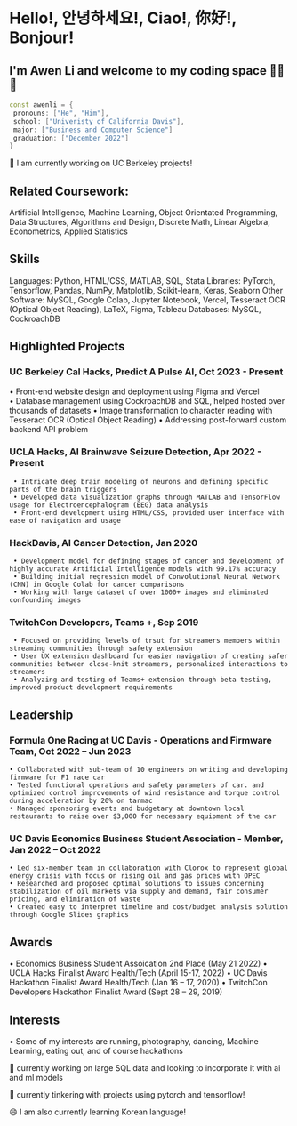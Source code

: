 # Hello!, 안녕하세요!, Ciao!, 你好!, Bonjour!
## I'm Awen Li and welcome to my coding space 👨‍💻👋

 ```cpp
const awenli = {
  pronouns: ["He", "Him"],
  school: ["Univeristy of California Davis"],
  major: ["Business and Computer Science"]
  graduation: ["December 2022"] 
}
```

🔭 I am currently working on UC Berkeley projects!

<!--
**BabyMochi/BabyMochi** is a ✨ _special_ ✨ repository because its `README.md` (this file) appears on your GitHub profile.

Here are some ideas to get you started:

- 🔭 I’m currently working on ...
- 🌱 I’m currently learning ...
- 👯 I’m looking to collaborate on ...
- 🤔 I’m looking for help with ...
- 💬 Ask me about ...
- 📫 How to reach me: ...
- 😄 Pronouns: ...
- ⚡ Fun fact: ...
-->

## Related Coursework:
Artificial Intelligence, Machine Learning, Object Orientated Programming, Data Structures, Algorithms and Design, Discrete Math, Linear Algebra, Econometrics, Applied Statistics

## Skills
Languages: Python, HTML/CSS, MATLAB, SQL, Stata
Libraries: PyTorch, Tensorflow, Pandas, NumPy, Matplotlib, Scikit-learn, Keras, Seaborn
Other Software: MySQL, Google Colab, Jupyter Notebook, Vercel, Tesseract OCR (Optical Object Reading), LaTeX, Figma, Tableau
Databases: MySQL, CockroachDB

## Highlighted Projects

### UC Berkeley Cal Hacks, Predict A Pulse AI, Oct 2023 - Present
  • Front-end website design and deployment using Figma and Vercel  
  • Database management using CockroachDB and SQL, helped hosted over thousands of datasets
  • Image transformation to character reading with Tesseract OCR (Optical Object Reading)
  • Addressing post-forward custom backend API problem

### UCLA Hacks, AI Brainwave Seizure Detection, Apr 2022 - Present
     • Intricate deep brain modeling of neurons and defining specific parts of the brain triggers
     • Developed data visualization graphs through MATLAB and TensorFlow usage for Electroencephalogram (EEG) data analysis
     • Front-end development using HTML/CSS, provided user interface with ease of navigation and usage

### HackDavis, AI Cancer Detection, Jan 2020
     • Development model for defining stages of cancer and development of highly accurate Artificial Intelligence models with 99.17% accuracy
     • Building initial regression model of Convolutional Neural Network (CNN) in Google Colab for cancer comparisons
     • Working with large dataset of over 1000+ images and eliminated confounding images

### TwitchCon Developers, Teams +, Sep 2019
     • Focused on providing levels of trsut for streamers members within streaming communities through safety extension
     • User UX extension dashboard for easier navigation of creating safer communities between close-knit streamers, personalized interactions to streamers
     • Analyzing and testing of Teams+ extension through beta testing, improved product development requirements

## Leadership
### Formula One Racing at UC Davis - Operations and Firmware Team, Oct 2022 – Jun 2023
    • Collaborated with sub-team of 10 engineers on writing and developing firmware for F1 race car 
    • Tested functional operations and safety parameters of car. and optimized control improvements of wind resistance and torque control during acceleration by 20% on tarmac
    • Managed sponsoring events and budgetary at downtown local restaurants to raise over $3,000 for necessary equipment of the car

### UC Davis Economics Business Student Association - Member, Jan 2022 – Oct 2022
    • Led six-member team in collaboration with Clorox to represent global energy crisis with focus on rising oil and gas prices with OPEC
    • Researched and proposed optimal solutions to issues concerning stabilization of oil markets via supply and demand, fair consumer pricing, and elimination of waste
    • Created easy to interpret timeline and cost/budget analysis solution through Google Slides graphics

## Awards
• Economics Business Student Assoication 2nd Place (May 21 2022)
• UCLA Hacks Finalist Award Health/Tech (April 15-17, 2022)
• UC Davis Hackathon Finalist Award Health/Tech (Jan 16 – 17, 2020)
• TwitchCon Developers Hackathon Finalist Award (Sept 28 – 29, 2019)

## Interests
• Some of my interests are running, photography, dancing, Machine Learning, eating out, and of course hackathons

🌱 currently working on large SQL data and looking to incorporate it with ai and ml models

🔬 currently tinkering with projects using pytorch and tensorflow!

😄 I am also currently learning Korean language!
